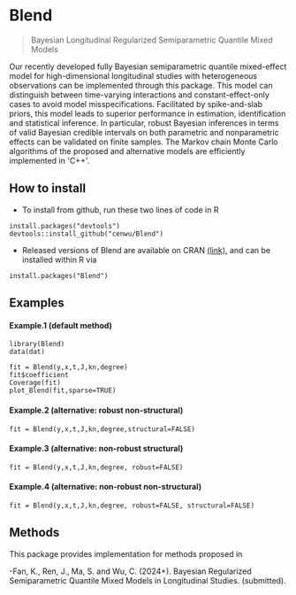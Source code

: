 <!-- README.md is generated from README.Rmd. Please edit that file -->

# Blend

> Bayesian Longitudinal Regularized Semiparametric Quantile Mixed Models


Our recently developed fully Bayesian semiparametric quantile mixed-effect model for high-dimensional longitudinal studies with heterogeneous observations can be implemented through this package. This model can distinguish between time-varying interactions and constant-effect-only cases to avoid model misspecifications. Facilitated by spike-and-slab priors, this model leads to superior performance in estimation, identification and statistical inference. In particular, robust Bayesian inferences in terms of valid Bayesian credible intervals on both parametric and nonparametric effects can be validated on finite samples. The Markov chain Monte Carlo algorithms of the proposed and alternative models are efficiently implemented in 'C++'.

## How to install

  - To install from github, run these two lines of code in R

<!-- end list -->

    install.packages("devtools")
    devtools::install_github("cenwu/Blend")

  - Released versions of Blend are available on CRAN
    [(link)](https://cran.r-project.org/package=Blend), and can be
    installed within R via

<!-- end list -->

    install.packages("Blend")

## Examples

#### Example.1 (default method)

    library(Blend)
    data(dat)
    
    fit = Blend(y,x,t,J,kn,degree) 
    fit$coefficient 
    Coverage(fit)
    plot_Blend(fit,sparse=TRUE)
#### Example.2 (alternative: robust non-structural)

    fit = Blend(y,x,t,J,kn,degree,structural=FALSE) 
    
#### Example.3 (alternative: non-robust structural)

    fit = Blend(y,x,t,J,kn,degree, robust=FALSE)
   
#### Example.4 (alternative: non-robust non-structural)

    fit = Blend(y,x,t,J,kn,degree, robust=FALSE, structural=FALSE)   
    
## Methods

This package provides implementation for methods proposed in

  -Fan, K., Ren, J., Ma, S. and Wu, C. (2024+). Bayesian Regularized Semiparametric Quantile Mixed Models in Longitudinal Studies. (submitted).
